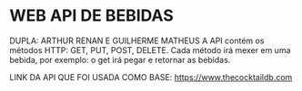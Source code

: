 # WEB API DE BEBIDAS

DUPLA: ARTHUR RENAN E GUILHERME MATHEUS
A API contém os métodos HTTP: GET, PUT, POST, DELETE.
Cada método irá mexer em uma bebida, por exemplo: o get irá pegar e retornar as bebidas.

LINK DA API QUE FOI USADA COMO BASE: https://www.thecocktaildb.com
